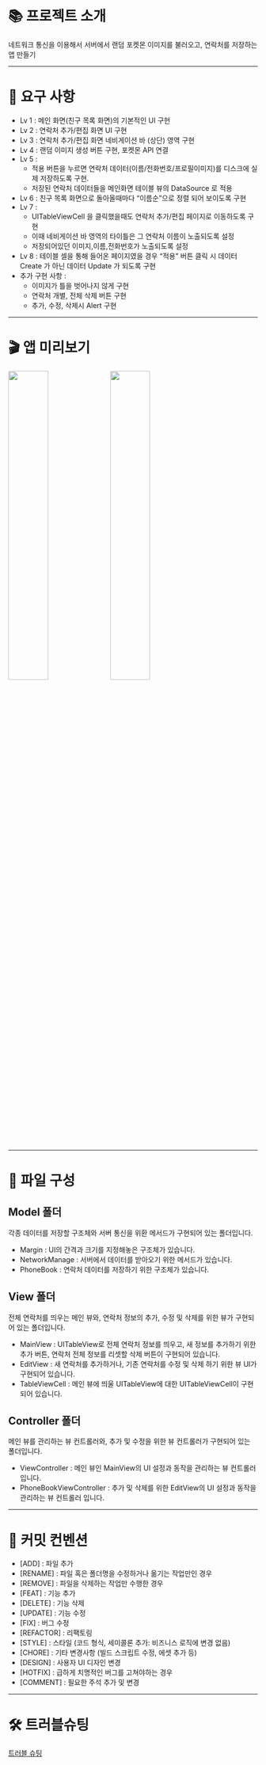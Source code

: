 # 📚 프로젝트 소개
네트워크 통신을 이용해서 서버에서 랜덤 포켓몬 이미지를 불러오고, 연락처를 저장하는 앱 만들기

---

# 📌 요구 사항
- Lv 1 : 메인 화면(친구 목록 화면)의 기본적인 UI 구현
- Lv 2 : 연락처 추가/편집 화면 UI 구현
- Lv 3 : 연락처 추가/편집 화면 네비게이션 바 (상단) 영역 구현
- Lv 4 : 랜덤 이미지 생성 버튼 구현, 포켓몬 API 연결
- Lv 5 :
  - 적용 버튼을 누르면 연락처 데이터(이름/전화번호/프로필이미지)를 디스크에 실제 저장하도록 구현.
  - 저장된 연락처 데이터들을 메인화면 테이블 뷰의 DataSource 로 적용
- Lv 6 : 친구 목록 화면으로 돌아올때마다 “이름순”으로 정렬 되어 보이도록 구현
- Lv 7 :
  - UITableViewCell 을 클릭했을때도 연락처 추가/편집 페이지로 이동하도록 구현
  - 이때 네비게이션 바 영역의 타이틀은 그 연락처 이름이 노출되도록 설정
  - 저장되어있던 이미지,이름,전화번호가 노출되도록 설정 
- Lv 8 : 테이블 셀을 통해 들어온 페이지였을 경우 “적용” 버튼 클릭 시 데이터 Create 가 아닌 데이터 Update 가 되도록 구현
- 추가 구현 사항 :
  - 이미지가 틀을 벗어나지 않게 구현
  - 연락처 개별, 전체 삭제 버튼 구현
  - 추가, 수정, 삭제시 Alert 구현

---

# 🎬 앱 미리보기
<img src="https://github.com/user-attachments/assets/b4699f95-6253-4f27-a6f7-738d2bc7fa4f" width="40%" height="40%">
<img src="https://github.com/user-attachments/assets/b08bcf89-1c78-4abf-8a45-947b2caa9f76" width="40%" height="40%">

---

# 🔎 파일 구성
## Model 폴더
각종 데이터를 저장할 구조체와 서버 통신을 위환 메서드가 구현되어 있는 폴더입니다.
- Margin : UI의 간격과 크기를 지정해놓은 구조체가 있습니다.
- NetworkManage : 서버에서 데이터를 받아오기 위한 메서드가 있습니다.
- PhoneBook : 연락처 데이터를 저장하기 위한 구조체가 있습니다.

## View 폴더
전체 연락처를 띄우는 메인 뷰와, 연락처 정보의 추가, 수정 및 삭제를 위한 뷰가 구현되어 있는 폴더입니다.
- MainView : UITableView로 전체 연락처 정보를 띄우고, 새 정보를 추가하기 위한 추가 버튼, 연락처 전체 정보를 리셋할 삭제 버튼이 구현되어 있습니다.
- EditView : 새 연락처를 추가하거나, 기존 연락처를 수정 및 삭제 하기 위한 뷰 UI가 구현되어 있습니다.
- TableViewCell : 메인 뷰에 띄울 UITableView에 대한 UITableViewCell이 구현되어 있습니다.

## Controller 폴더
메인 뷰를 관리하는 뷰 컨트롤러와, 추가 및 수정을 위한 뷰 컨트롤러가 구현되어 있는 폴더입니다.
- ViewController : 메인 뷰인 MainView의 UI 설정과 동작을 관리하는 뷰 컨트롤러 입니다.
- PhoneBookViewController : 추가 및 삭제를 위한 EditView의 UI 설정과 동작을 관리하는 뷰 컨트롤러 입니다.

---

# 🙏 커밋 컨벤션
- [ADD] : 파일 추가
- [RENAME] : 파일 혹은 폴더명을 수정하거나 옮기는 작업만인 경우
- [REMOVE] : 파일을 삭제하는 작업만 수행한 경우
- [FEAT] : 기능 추가
- [DELETE] : 기능 삭제
- [UPDATE] : 기능 수정
- [FIX] : 버그 수정
- [REFACTOR] : 리팩토링
- [STYLE] : 스타일 (코드 형식, 세미콜론 추가: 비즈니스 로직에 변경 없음)
- [CHORE] : 기타 변경사항 (빌드 스크립트 수정, 에셋 추가 등)
- [DESIGN] : 사용자 UI 디자인 변경
- [HOTFIX] : 급하게 치명적인 버그를 고쳐야하는 경우
- [COMMENT] : 필요한 주석 추가 및 변경

---
# 🛠️ 트러블슈팅
[트러블 슈팅](https://velog.io/@maxminseok/%EC%97%B0%EB%9D%BD%EC%B2%98-%EC%95%B1-%EB%A7%8C%EB%93%A4%EA%B8%B0-1)
